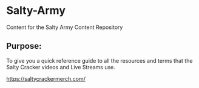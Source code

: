 # Salty-Army
Content for the Salty Army Content Repository

## Purpose:

To give you a quick reference guide to all the resources and terms that the Salty Cracker videos and Live Streams use.

https://saltycrackermerch.com/



